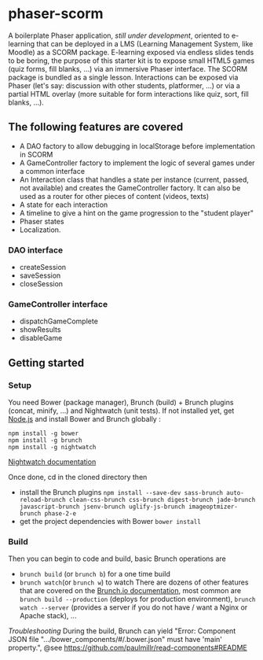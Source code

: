 # phaser-scorm

A boilerplate Phaser application, *still under development*, oriented to e-learning that can be deployed in a LMS (Learning Management System, like Moodle) as a SCORM package.
E-learning exposed via endless slides tends to be boring, the purpose of this starter kit is to expose small HTML5 games (quiz forms, fill blanks, ...) via an immersive Phaser interface. The SCORM package is bundled as a single lesson.
Interactions can be exposed via Phaser (let's say: discussion with other students, platformer, ...) or via a partial HTML overlay (more suitable for form interactions like quiz, sort, fill blanks, ...).

## The following features are covered
* A DAO factory to allow debugging in localStorage before implementation in SCORM 
* A GameController factory to implement the logic of several games under a common interface
* An Interaction class that handles a state per instance (current, passed, not available) and creates the GameController factory. It can also be used as a router for other pieces of content (videos, texts)
* A state for each interaction 
* A timeline to give a hint on the game progression to the "student player"
* Phaser states
* Localization.

### DAO interface
* createSession
* saveSession
* closeSession

### GameController interface
* dispatchGameComplete
* showResults
* disableGame
 
## Getting started

### Setup
You need Bower (package manager), Brunch (build) + Brunch plugins (concat, minify, ...) and Nightwatch (unit tests).
If not installed yet, get [Node.js](https://nodejs.org/en/download/) and install Bower and Brunch globally :
```
npm install -g bower
npm install -g brunch
npm install -g nightwatch
````
[Nightwatch documentation](https://github.com/hayesmaker/phase-2-e)

Once done, cd in the cloned directory then
* install the Brunch plugins 
```npm install --save-dev sass-brunch auto-reload-brunch clean-css-brunch css-brunch digest-brunch jade-brunch javascript-brunch jsenv-brunch uglify-js-brunch imageoptmizer-brunch phase-2-e```
* get the project dependencies with Bower
```bower install```

### Build
Then you can begin to code and build, basic Brunch operations are 
* `brunch build` (or `brunch b`) for a one time build
* `brunch watch`(or `brunch w`) to watch
There are dozens of other features that are covered on the [Brunch.io documentation](https://github.com/brunch/brunch/tree/master/docs), most common are `brunch build --production` (deploys for production environment), `brunch watch --server` (provides a server if you do not have / want a Nginx or Apache stack), ...

*Troubleshooting*
During the build, Brunch can yield "Error: Component JSON file ".../bower_components/#/.bower.json" 
must have 'main' property.", @see https://github.com/paulmillr/read-components#README
